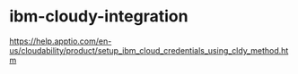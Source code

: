 # ibm-cloudy-integration

https://help.apptio.com/en-us/cloudability/product/setup_ibm_cloud_credentials_using_cldy_method.htm
